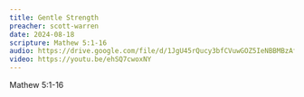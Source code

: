 ```yaml
---
title: Gentle Strength
preacher: scott-warren
date: 2024-08-18
scripture: Mathew 5:1-16
audio: https://drive.google.com/file/d/1JgU45rQucy3bfCVuwGOZ5IeNBBMBzAfR/view
video: https://youtu.be/ehSQ7cwoxNY
---
```

Mathew 5:1-16